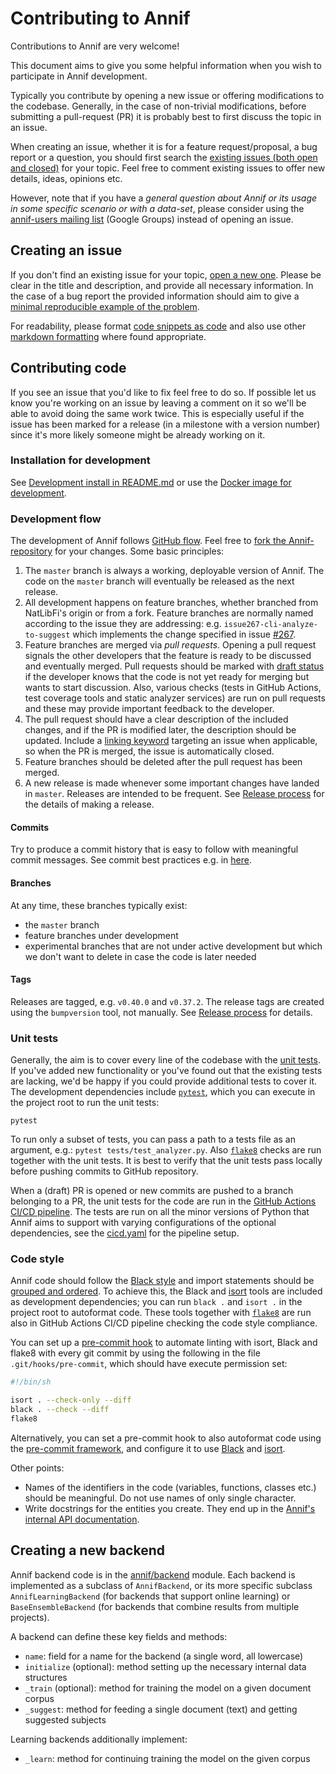 # Contributing to Annif

Contributions to Annif are very welcome!

This document aims to give you some helpful information when you wish to participate in
Annif development.

Typically you contribute by opening a new issue or offering modifications to the
codebase. Generally, in the case of non-trivial modifications, before submitting a
pull-request (PR) it is probably best to first discuss the topic in an issue.

When creating an issue, whether it is for a feature request/proposal, a bug report or a
question, you should first search the [existing issues (both open and
closed)](https://github.com/NatLibFi/Annif/issues?q=is%3Aissue) for your topic.
Feel free to comment existing issues to offer new details, ideas, opinions etc.

However, note that if you have a *general question about Annif or its usage in some
specific scenario or with a data-set*, please consider using the [annif-users mailing
list](https://groups.google.com/g/annif-users) (Google Groups) instead of opening an
issue.

## Creating an issue
If you don't find an existing issue for your topic, [open a new
one](https://github.com/NatLibFi/Annif/issues/new/choose). Please be clear in the title
and description, and provide all necessary information. In the case of a bug report the
provided information should aim to give a [minimal reproducible example of the
problem](https://stackoverflow.com/help/minimal-reproducible-example).

For readability, please format [code snippets as
code](https://docs.github.com/en/get-started/writing-on-github/getting-started-with-writing-and-formatting-on-github/basic-writing-and-formatting-syntax#quoting-code)
and also use other [markdown
formatting](https://docs.github.com/en/get-started/writing-on-github/getting-started-with-writing-and-formatting-on-github/basic-writing-and-formatting-syntax)
where found appropriate.

## Contributing code
If you see an issue that you'd like to fix feel free to do so. If possible let us know
you're working on an issue by leaving a comment on it so we'll be able to avoid doing
the same work twice. This is especially useful if the issue has been marked for a
release (in a milestone with a version number) since it's more likely someone might be
already working on it.

### Installation for development
See [Development install in
README.md](https://github.com/NatLibFi/Annif/blob/master/README.md#development-install)
or use the [Docker image for
development](https://github.com/NatLibFi/Annif/wiki/Usage-with-Docker#using-docker-in-annif-development).

### Development flow
The development of Annif follows [GitHub
flow](https://guides.github.com/introduction/flow/). Feel free to [fork the
Annif-repository](https://docs.github.com/en/get-started/quickstart/contributing-to-projects)
for your changes. Some basic principles:

1. The `master` branch is always a working, deployable version of Annif. The code on the
   `master` branch will eventually be released as the next release.
2. All development happens on feature branches, whether branched from NatLibFi's origin
   or from a fork. Feature branches are normally named according to the issue they are
   addressing: e.g. `issue267-cli-analyze-to-suggest` which implements the change
   specified in issue [#267](https://github.com/NatLibFi/Annif/issues/267).
3. Feature branches are merged via *pull requests*. Opening a pull request signals the
   other developers that the feature is ready to be discussed and eventually merged.
   Pull requests should be marked with [draft
   status](https://github.blog/2019-02-14-introducing-draft-pull-requests/) if the
   developer knows that the code is not yet ready for merging but wants to start
   discussion. Also, various checks (tests in GitHub Actions, test coverage tools and
   static analyzer services) are run on pull requests and these may provide important
   feedback to the developer.
4. The pull request should have a clear description of the included changes, and if the
   PR is modified later, the description should be updated. Include a [linking
   keyword](https://docs.github.com/en/issues/tracking-your-work-with-issues/linking-a-pull-request-to-an-issue)
   targeting an issue when applicable, so when the PR is merged, the issue is
   automatically closed.
5. Feature branches should be deleted after the pull request has been merged.
6. A new release is made whenever some important changes have landed in `master`.
   Releases are intended to be frequent. See [Release
   process](https://github.com/NatLibFi/Annif/wiki/Release-process) for the details of
   making a release.

#### Commits
Try to produce a commit history that is easy to follow with meaningful commit messages.
See commit best practices e.g. in
[here](https://gist.github.com/luismts/495d982e8c5b1a0ced4a57cf3d93cf60#file-gitcommitbestpractices-md).

#### Branches

At any time, these branches typically exist:
* the `master` branch
* feature branches under development
* experimental branches that are not under active development but which we don't want to delete in case the code is later needed

#### Tags
Releases are tagged, e.g. `v0.40.0` and `v0.37.2`. The release tags are created using
the `bumpversion` tool, not manually. See [Release
process](https://github.com/NatLibFi/Annif/wiki/Release-process) for details.

### Unit tests
Generally, the aim is to cover every line of the codebase with the [unit
tests](https://github.com/NatLibFi/Annif/tree/master/tests). If you've added new
functionality or you've found out that the existing tests are lacking, we'd be happy if
you could provide additional tests to cover it. The development dependencies include
[`pytest`](https://docs.pytest.org/), which you can execute in the project root to run the unit tests:
```
pytest
```
To run only a subset of tests, you can pass a path to a tests file as an argument, e.g.: `pytest tests/test_analyzer.py`.
Also [`flake8`](https://flake8.pycqa.org/) checks are run together with the unit tests. It is best to verify that the unit tests
pass locally before pushing commits to GitHub repository.

When a (draft) PR is opened or new commits are pushed to a branch belonging to a PR, the
unit tests for the code are run in the [GitHub Actions CI/CD pipeline](https://github.com/NatLibFi/Annif/actions/workflows/cicd.yml). The tests are run
on all the minor versions of Python that Annif aims to support with varying
configurations of the optional dependencies, see the
[cicd.yaml](https://github.com/NatLibFi/Annif/blob/master/.github/workflows/cicd.yml)
for the pipeline setup.

### Code style

Annif code should follow the [Black
style](https://black.readthedocs.io/en/stable/the_black_code_style/current_style.html)
and import statements should be [grouped and
ordered](https://peps.python.org/pep-0008/#imports). To achieve this, the Black and
[isort](https://pycqa.github.io/isort/) tools are included as development dependencies;
you can run `black .` and `isort .` in the project root to autoformat code. These tools
together with [`flake8`](https://flake8.pycqa.org/) are run also in GitHub Actions CI/CD pipeline checking the code
style compliance.

You can set up a [pre-commit
hook](https://git-scm.com/book/en/v2/Customizing-Git-Git-Hooks) to automate linting with
isort, Black and flake8 with every git commit by using the following in the file
`.git/hooks/pre-commit`, which should have execute permission set:
```bash
#!/bin/sh

isort . --check-only --diff
black . --check --diff
flake8
```
Alternatively, you can set a pre-commit hook to also autoformat code using the
[pre-commit framework](https://pre-commit.com/), and configure it to use
[Black](https://black.readthedocs.io/en/stable/integrations/source_version_control.html)
and [isort](https://pycqa.github.io/isort/docs/configuration/pre-commit.html).

Other points:
- Names of the identifiers in the code (variables, functions, classes etc.) should be
meaningful. Do not use names of only single character.
 - Write docstrings for the entities you create. They end up in the [Annif's internal API
documentation](https://annif.readthedocs.io/en/latest/source/annif.html).

## Creating a new backend
Annif backend code is in the
[annif/backend](https://github.com/NatLibFi/Annif/tree/master/annif/backend) module.
Each backend is implemented as a subclass of `AnnifBackend`, or its more specific
subclass `AnnifLearningBackend` (for backends that support online learning) or
`BaseEnsembleBackend` (for backends that combine results from multiple projects).

A backend can define these key fields and methods:
* `name`: field for a name for the backend (a single word, all lowercase)
* `initialize` (optional): method setting up the necessary internal data structures
* `_train` (optional): method for training the model on a given document corpus
* `_suggest`: method for feeding a single document (text) and getting suggested subjects

Learning backends additionally implement:

* `_learn`: method for continuing training the model on the given corpus
